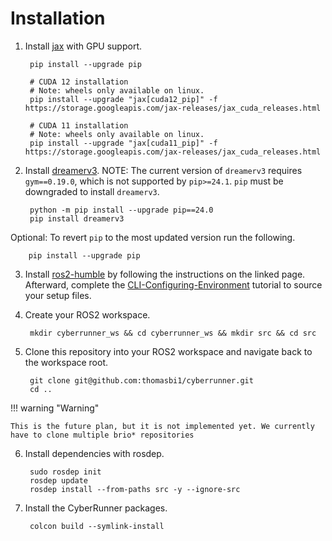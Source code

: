 Installation
=====

1. Install [jax](https://jax.readthedocs.io/en/latest/installation.html) with GPU support.

        pip install --upgrade pip

        # CUDA 12 installation
        # Note: wheels only available on linux.
        pip install --upgrade "jax[cuda12_pip]" -f https://storage.googleapis.com/jax-releases/jax_cuda_releases.html

        # CUDA 11 installation
        # Note: wheels only available on linux.
        pip install --upgrade "jax[cuda11_pip]" -f https://storage.googleapis.com/jax-releases/jax_cuda_releases.html

2. Install [dreamerv3](https://github.com/danijar/dreamerv3). NOTE: The current version of `dreamerv3` requires `gym==0.19.0`, which is not supported by `pip>=24.1`. `pip` must be downgraded to install `dreamerv3`.

        python -m pip install --upgrade pip==24.0
        pip install dreamerv3

Optional: To revert `pip` to the most updated version run the following.

        pip install --upgrade pip

3. Install [ros2-humble](https://docs.ros.org/en/humble/Installation/Ubuntu-Install-Debians.html) by following the instructions on the linked page. Afterward, complete the [CLI-Configuring-Environment](https://docs.ros.org/en/humble/Tutorials/Beginner-CLI-Tools/Configuring-ROS2-Environment.html) tutorial to source your setup files.

4. Create your ROS2 workspace.

        mkdir cyberrunner_ws && cd cyberrunner_ws && mkdir src && cd src

5. Clone this repository into your ROS2 workspace and navigate back to the workspace root.

        git clone git@github.com:thomasbi1/cyberrunner.git
        cd ..

!!! warning "Warning"
        
    This is the future plan, but it is not implemented yet. We currently have to clone multiple brio* repositories

6. Install dependencies with rosdep.

        sudo rosdep init
        rosdep update
        rosdep install --from-paths src -y --ignore-src
        
7. Install the CyberRunner packages.

        colcon build --symlink-install

